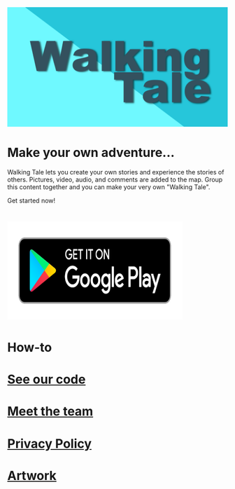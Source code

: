 <img src="images\feature1.PNG" alt="hi" class="inline"/>

# Make your own adventure...

Walking Tale lets you create your own stories and experience the stories of others. Pictures, video, audio, and comments are added to the map. Group this content together and you can make your very own "Walking Tale". 

Get started now!
# [<img src="images\google_play.png" width="400px" height="225px" />](https://play.google.com/store/apps/details?id=com.talkingwhale)

# How-to

# [See our code](https://github.com/toddcooke/WalkingTale)

# [Meet the team](team.md)

# [Privacy Policy](privacy_policy.md)

# [Artwork](art.md)

